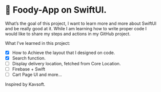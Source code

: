 # 🍔 Foody-App on SwiftUI.
What’s the goal of this project, I want to learn more and more about SwiftUI and be really good at it. While I am learning how to write proper code I would like to share my steps and actions in my GitHub project.

What I’ve learned in this project:
- [x] How to Achieve the layout that I designed on code.
- [x] Search function.
- [ ] Display delivery location, fetched from Core Location.
- [ ] Firebase + Swift
- [ ] Cart Page UI
and more…

Inspired by Kavsoft.
